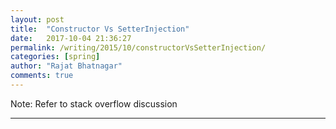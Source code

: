 ```yaml
---
layout: post
title:  "Constructor Vs SetterInjection"
date:   2017-10-04 21:36:27
permalink: /writing/2015/10/constructorVsSetterInjection/
categories: [spring]
author: "Rajat Bhatnagar"
comments: true
---
```


Note: Refer to stack overflow discussion

----------